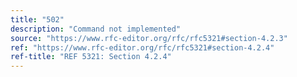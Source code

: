 ```yaml
---
title: "502"
description: "Command not implemented"
source: "https://www.rfc-editor.org/rfc/rfc5321#section-4.2.3"
ref: "https://www.rfc-editor.org/rfc/rfc5321#section-4.2.4"
ref-title: "REF 5321: Section 4.2.4"
---
```

